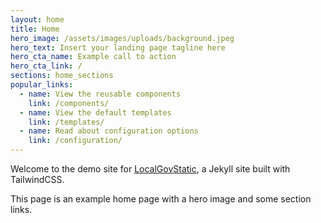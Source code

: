 ```yaml
---
layout: home
title: Home
hero_image: /assets/images/uploads/background.jpeg
hero_text: Insert your landing page tagline here
hero_cta_name: Example call to action
hero_cta_link: /
sections: home_sections
popular_links:
  - name: View the reusable components
    link: /components/
  - name: View the default templates
    link: /templates/
  - name: Read about configuration options
    link: /configuration/
---
```


Welcome to the demo site for [LocalGovStatic](https://github.com/FutureNorthants/LocalGovStatic), a Jekyll site built with TailwindCSS.

This page is an example home page with a hero image and some section links.
